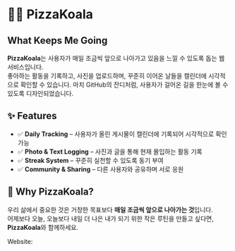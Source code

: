 # 🍕🐨 PizzaKoala

## **What Keeps Me Going**

**PizzaKoala**는 사용자가 매일 조금씩 앞으로 나아가고 있음을 느낄 수 있도록 돕는 웹 서비스입니다.  
좋아하는 활동을 기록하고, 사진을 업로드하며, 꾸준히 이어온 날들을 캘린더에 시각적으로 확인할 수 있습니다. 마치 GitHub의 잔디처럼, 사용자가 걸어온 길을 한눈에 볼 수 있도록 디자인되었습니다.

## **✨ Features**

- ✅ **Daily Tracking** – 사용자가 올린 게시물이 캘린더에 기록되어 시각적으로 확인 가능  
- ✅ **Photo & Text Logging** – 사진과 글을 통해 현재 몰입하는 활동 기록  
- ✅ **Streak System** – 꾸준히 실천할 수 있도록 동기 부여  
- ✅ **Community & Sharing** – 다른 사용자와 공유하며 서로 응원  

## **🚀 Why PizzaKoala?**

우리 삶에서 중요한 것은 거창한 목표보다 **매일 조금씩 앞으로 나아가는 것**입니다.  
어제보다 오늘, 오늘보다 내일 더 나은 내가 되기 위한 작은 루틴을 만들고 싶다면, **PizzaKoala**와 함께하세요.  

Website: <br>

